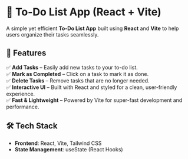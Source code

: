 # 📝 To-Do List App (React + Vite)

A simple yet efficient **To-Do List App** built using **React** and **Vite** to help users organize their tasks seamlessly.

## 🚀 Features  
✅ **Add Tasks** – Easily add new tasks to your to-do list.  
✅ **Mark as Completed** – Click on a task to mark it as done.  
✅ **Delete Tasks** – Remove tasks that are no longer needed.  
✅ **Interactive UI** – Built with React and styled for a clean, user-friendly experience.  
✅ **Fast & Lightweight** – Powered by Vite for super-fast development and performance.  

## 🛠️ Tech Stack  
- **Frontend**: React, Vite, Tailwind CSS  
- **State Management**: useState (React Hooks)  

